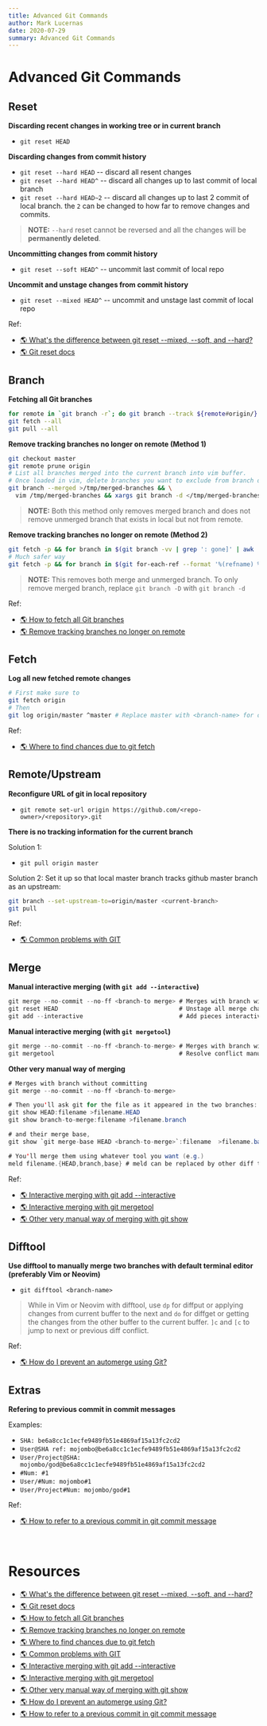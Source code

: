 ```yaml
---
title: Advanced Git Commands
author: Mark Lucernas
date: 2020-07-29
summary: Advanced Git Commands
---
```



# Advanced Git Commands

## Reset

**Discarding recent changes in working tree or in current branch**

  - `git reset HEAD`

**Discarding changes from commit history**

  - `git reset --hard HEAD` -- discard all resent changes
  - `git reset --hard HEAD^` -- discard all changes up to last commit of local
    branch
  - `git reset --hard HEAD~2` -- discard all changes up to last 2 commit of
    local branch. the `2` can be changed to how far to remove changes and
    commits.


> **NOTE:** `--hard` reset cannot be reversed and all the changes will be
**permanently deleted**.

**Uncommitting changes from commit history**

  - `git reset --soft HEAD^` -- uncommit last commit of local repo


**Uncommit and unstage changes from commit history**

  - `git reset --mixed HEAD^` -- uncommit and unstage last commit of local repo


Ref:

- [🌎 What's the difference between git reset --mixed, --soft, and --hard?](https://stackoverflow.com/questions/3528245/whats-the-difference-between-git-reset-mixed-soft-and-hard)
- [🌎 Git reset docs](https://git-scm.com/docs/git-reset)


## Branch

**Fetching all Git branches**

```bash
for remote in `git branch -r`; do git branch --track ${remote#origin/} $remote; done
git fetch --all
git pull --all
```

**Remove tracking branches no longer on remote (Method 1)**

```bash
git checkout master
git remote prune origin
# List all branches merged into the current branch into vim buffer.
# Once loaded in vim, delete branches you want to exclude from branch deletion.
git branch --merged >/tmp/merged-branches && \
  vim /tmp/merged-branches && xargs git branch -d </tmp/merged-branches
```

> **NOTE:** Both this method only removes merged branch and does not remove
unmerged branch that exists in local but not from remote.

**Remove tracking branches no longer on remote (Method 2)**

```bash
git fetch -p && for branch in $(git branch -vv | grep ': gone]' | awk '{print $1}'); do git branch -D $branch; done
# Much safer way
git fetch -p && for branch in $(git for-each-ref --format '%(refname) %(upstream:track)' refs/heads | awk '$2 == "[gone]" {sub("refs/heads/", "", $1); print $1}'); do git branch -D $branch; done
```

> **NOTE:** This removes both merge and unmerged branch. To only remove merged
branch, replace `git branch -D` with `git branch -d`

Ref:

- [🌎 How to fetch all Git branches](https://intellipaat.com/community/3649/git-fetch-all-branches-how-to-fetch-all-git-branches)
- [🌎 Remove tracking branches no longer on remote](https://stackoverflow.com/questions/7726949/remove-tracking-branches-no-longer-on-remote)


## Fetch

**Log all new fetched remote changes**

```bash
# First make sure to
git fetch origin
# Then
git log origin/master ^master # Replace master with <branch-name> for other branch
```

Ref:

- [🌎 Where to find chances due to git fetch](https://stackoverflow.com/questions/10678495/where-to-find-changes-due-to-git-fetch)


## Remote/Upstream

**Reconfigure URL of git in local repository**

  - `git remote set-url origin https://github.com/<repo-owner>/<repository>.git`


**There is no tracking information for the current branch**

Solution 1:

  - `git pull origin master`


Solution 2: Set it up so that local master branch tracks github master branch as
an upstream:

```bash
git branch --set-upstream-to=origin/master <current-branch>
git pull
```

Ref:

- [🌎 Common problems with GIT](https://ducmanhphan.github.io/2019-02-17-Common-problems-with-git/)


## Merge

**Manual interactive merging (with `git add --interactive`)**

```java
git merge --no-commit --no-ff <branch-to merge> # Merges with branch without committing
git reset HEAD                                  # Unstage all merge changes
git add --interactive                           # Add pieces interactively
```

**Manual interactive merging (with `git mergetool`)**

```java
git merge --no-commit --no-ff <branch-to-merge> # Merges with branch without committing
git mergetool                                   # Resolve conflict manually with graphics
```

**Other very manual way of merging**

```java
# Merges with branch without committing
git merge --no-commit --no-ff <branch-to-merge>

# Then you'll ask git for the file as it appeared in the two branches:
git show HEAD:filename >filename.HEAD
git show branch-to-merge:filename >filename.branch

# and their merge base,
git show `git merge-base HEAD <branch-to-merge>`:filename  >filename.base

# You'll merge them using whatever tool you want (e.g.)
meld filename.{HEAD,branch,base} # meld can be replaced by other diff tools
```

Ref:

- [🌎 Interactive merging with git add --interactive](https://stackoverflow.com/a/22392289)
- [🌎 Interactive merging with git mergetool](https://stackoverflow.com/a/17754621)
- [🌎 Other very manual way of merging with git show](https://stackoverflow.com/a/10935340)


## Difftool

**Use difftool to manually merge two branches with default terminal editor
(preferably Vim or Neovim)**

  - `git difftool <branch-name>`


> While in Vim or Neovim with difftool, use `dp` for diffput or applying changes
from current buffer to the next and `do` for diffget or getting the changes from
the other buffer to the current buffer. `]c` and `[c` to jump to next or
previous diff conflict.

Ref:

- [🌎 How do I prevent an automerge using Git?](https://stackoverflow.com/a/20256067)


## Extras

**Refering to previous commit in commit messages**

Examples:

  - `SHA: be6a8cc1c1ecfe9489fb51e4869af15a13fc2cd2`
  - `User@SHA ref: mojombo@be6a8cc1c1ecfe9489fb51e4869af15a13fc2cd2`
  - `User/Project@SHA: mojombo/god@be6a8cc1c1ecfe9489fb51e4869af15a13fc2cd2`
  - `#Num: #1`
  - `User/#Num: mojombo#1`
  - `User/Project#Num: mojombo/god#1`

Ref:

- [🌎 How to refer to a previous commit in git commit message](https://stackoverflow.com/a/13577344)


<br>

# Resources

- [🌎 What's the difference between git reset --mixed, --soft, and --hard?](https://stackoverflow.com/questions/3528245/whats-the-difference-between-git-reset-mixed-soft-and-hard)
- [🌎 Git reset docs](https://git-scm.com/docs/git-reset)
- [🌎 How to fetch all Git branches](https://intellipaat.com/community/3649/git-fetch-all-branches-how-to-fetch-all-git-branches)
- [🌎 Remove tracking branches no longer on remote](https://stackoverflow.com/questions/7726949/remove-tracking-branches-no-longer-on-remote)
- [🌎 Where to find chances due to git fetch](https://stackoverflow.com/questions/10678495/where-to-find-changes-due-to-git-fetch)
- [🌎 Common problems with GIT](https://ducmanhphan.github.io/2019-02-17-Common-problems-with-git/)
- [🌎 Interactive merging with git add --interactive](https://stackoverflow.com/a/22392289)
- [🌎 Interactive merging with git mergetool](https://stackoverflow.com/a/17754621)
- [🌎 Other very manual way of merging with git show](https://stackoverflow.com/a/10935340)
- [🌎 How do I prevent an automerge using Git?](https://stackoverflow.com/a/20256067)
- [🌎 How to refer to a previous commit in git commit message](https://stackoverflow.com/a/13577344)

